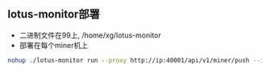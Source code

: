 ## lotus-monitor部署

* 二进制文件在99上, /home/xg/lotus-monitor
* 部署在每个miner机上
```sh
nohup ./lotus-monitor run --proxy http://ip:40001/api/v1/miner/push --interval 5m > $LOG_PATH/monitor.log &!
```